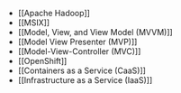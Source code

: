 - [[Apache Hadoop]]
- [[MSIX]]
- [[Model, View, and View Model (MVVM)]]
- [[Model View Presenter (MVP)]]
- [[Model-View-Controller (MVC)]]
- [[OpenShift]]
- [[Containers as a Service (CaaS)]]
- [[Infrastructure as a Service (IaaS)]]